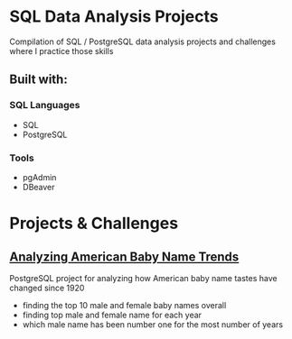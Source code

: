 # SQL Data Analysis Projects

Compilation of SQL / PostgreSQL data analysis projects and challenges where I practice those skills

## Built with:

### SQL Languages
 - SQL
- PostgreSQL

### Tools
- pgAdmin
- DBeaver

# Projects & Challenges


<!-- # **Film Rental Store Project**

# Members fees at sports facilities

# **[What and Where are the World's Oldest Businesses](SQL-Data-Analysis-Worlds-Oldest-Businesses/analysis-worlds-oldest-businesses.sql)**
PostgreSQL data analysis project in conducting data analysis on:
- the world's oldest businesses: when were they founded, and which industries do they belong to?

# **Project - Analyze International Debt Statistics** -->

## **[Analyzing American Baby Name Trends](baby-names/baby-names-project.sql)**


PostgreSQL project for analyzing how American baby name tastes have changed since 1920
- finding the top 10 male and female baby names overall
- finding top male and female name for each year
- which male name has been number one for the most number of years
